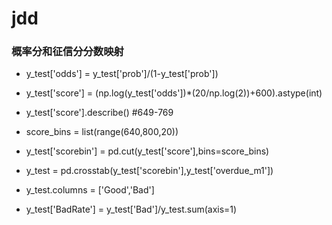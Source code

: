 # jdd
### 概率分和征信分分数映射
+ y_test['odds'] = y_test['prob']/(1-y_test['prob'])
+ y_test['score'] = (np.log(y_test['odds'])*(20/np.log(2))+600).astype(int)

+ y_test['score'].describe() #649-769

+ score_bins = list(range(640,800,20))
+ y_test['scorebin'] = pd.cut(y_test['score'],bins=score_bins)
+ y_test = pd.crosstab(y_test['scorebin'],y_test['overdue_m1'])
+ y_test.columns = ['Good','Bad']
+ y_test['BadRate'] = y_test['Bad']/y_test.sum(axis=1)

